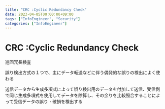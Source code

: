 ```yaml
---
title: "CRC :Cyclic Redundancy Check"
date: 2023-04-05T00:00:00+09:00
tags: ["InfoEngineer", "Security"]
categories: ["InfoEngineer"]
---
```

# CRC :Cyclic Redundancy Check


巡回冗長検査

誤り検出方式の１つで、主にデータ転送などに伴う偶発的な誤りの検出によく使わる

送信データから生成多項式によって誤り検出用のデータを付加して送信、受信側で同じ生成多項式を使用してデータを除算し、その余りを比較照合することによって受信データの誤り・破損を検出する